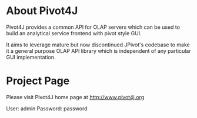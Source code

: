 About Pivot4J
=======

Pivot4J provides a common API for OLAP servers which can be used to build an analytical service frontend with pivot style GUI.

It aims to leverage mature but now discontinued JPivot's codebase to make it a general purpose OLAP API library which 
is independent of any particular GUI implementation.

Project Page
=======

Please visit Pivot4J home page at http://www.pivot4j.org

User: admin Password: password
